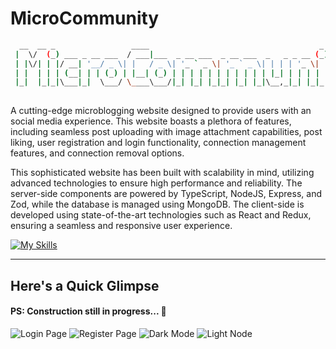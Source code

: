 # MicroCommunity

```bash
  __  __ _                 ____                                      _ _
 |  \/  (_) ___ _ __ ___  / ___|___  _ __ ___  _ __ ___  _   _ _ __ (_) |_ _   _
 | |\/| | |/ __| '__/ _ \| |   / _ \| '_ ` _ \| '_ ` _ \| | | | '_ \| | __| | | |
 | |  | | | (__| | | (_) | |__| (_) | | | | | | | | | | | |_| | | | | | |_| |_| |
 |_|  |_|_|\___|_|  \___/ \____\___/|_| |_| |_|_| |_| |_|\__,_|_| |_|_|\__|\__, |
                                                                           |___/
```

A cutting-edge microblogging website designed to provide users with an social media experience. This website boasts a plethora of features, including seamless post uploading with image attachment capabilities, post liking, user registration and login functionality, connection management features, and connection removal options.

This sophisticated website has been built with scalability in mind, utilizing advanced technologies to ensure high performance and reliability. The server-side components are powered by TypeScript, NodeJS, Express, and Zod, while the database is managed using MongoDB. The client-side is developed using state-of-the-art technologies such as React and Redux, ensuring a seamless and responsive user experience.

[![My Skills](https://skillicons.dev/icons?i=ts,nextjs,mongodb,express,nodejs,react,redux,materialui,bash)](https://skillicons.dev)

---

## Here's a Quick Glimpse

#### PS: Construction still in progress... 🚧

![Login Page](https://bharath-web-bucket.s3.ap-south-1.amazonaws.com/Login.png)
![Register Page](https://bharath-web-bucket.s3.ap-south-1.amazonaws.com/Register.png)
![Dark Mode](https://bharath-web-bucket.s3.ap-south-1.amazonaws.com/Dark-Mode.png)
![Light Node](https://bharath-web-bucket.s3.ap-south-1.amazonaws.com/Light-Mode.png)

